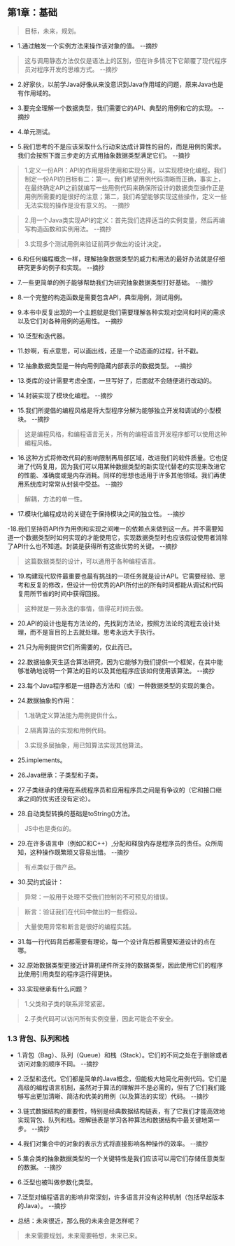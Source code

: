 ## 第1章：基础

>目标，未来，规划。

- 1.通过触发一个实例方法来操作该对象的值。 --摘抄

>这与调用静态方法仅仅是语法上的区别，但在许多情况下它颠覆了现代程序员对程序开发的思维方式。 --摘抄

- 2.好家伙，以前学Java好像从来没意识到Java作用域的问题，原来Java也是有作用域的。

- 3.要完全理解一个数据类型，我们需要它的API、典型的用例和它的实现。 --摘抄

- 4.单元测试。

- 5.我们思考的不是应该采取什么行动来达成计算性的目的，而是用例的需求。我们会按照下面三步走的方式用抽象数据类型满足它们。 --摘抄

>1.定义一份API：API的作用是将使用和实现分离，以实现模块化编程。我们制定一份API的目标有二：第一。我们希望用例代码清晰而正确，事实上，在最终确定API之前就编写一些用例代码来确保所设计的数据类型操作正是用例所需要的是很好的注意；第二，我们希望能够实现这些操作，定义一些无法实现的操作是没有意义的。 --摘抄

>2.用一个Java类实现API的定义：首先我们选择适当的实例变量，然后再编写构造函数和实例用法。 --摘抄

>3.实现多个测试用例来验证前两步做出的设计决定。

- 6.和任何编程概念一样，理解抽象数据类型的威力和用法的最好办法就是仔细研究更多的例子和实现。 --摘抄

- 7.一些更简单的例子能够帮助我们为研究抽象数据类型打好基础。 --摘抄

- 8.一个完整的构造函数是需要包含API，典型用例，测试用例。

- 9.本书中反复出现的一个主题就是我们需要理解各种实现对空间和时间的需求以及它们对各种用例的适用性。 --摘抄

- 10.泛型和迭代器。

- 11.妙啊，有点意思，可以画出线，还是一个动态画的过程，针不戳。

- 12.抽象数据类型是一种向用例隐藏内部表示的数据类型。 --摘抄

- 13.类库的设计需要考虑全面，一旦写好了，后面就不会随便进行改动的。

- 14.封装实现了模块化编程。 --摘抄

- 15.我们所提倡的编程风格是将大型程序分解为能够独立开发和调试的小型模块。 --摘抄

>这是编程风格，和编程语言无关，所有的编程语言开发程序都可以使用这种编程风格。

- 16.这种方式将修改代码的影响限制再局部区域，改进我们的软件质量。它也促进了代码复用，因为我们可以用某种数据类型的新实现代替老的实现来改进它的性能、准确度或是内存消耗。同样的思想也适用于许多其他领域。我们再使用系统库时常常从封装中受益。 --摘抄

>解耦，方法的单一性。

- 17.模块化编程成功的关键在于保持模块之间的独立性。 --摘抄

-18.我们坚持将API作为用例和实现之间唯一的依赖点来做到这一点。并不需要知道一个数据类型时如何实现的才能使用它，实现数据类型时也应该假设使用者消除了API什么也不知道。封装是获得所有这些优势的关键。 --摘抄

>这篇数据类型的设计，可以通用于各种编程语言。

- 19.构建现代软件最重要也最有挑战的一项任务就是设计API。它需要经验、思考和反复的修改，但设计一份优秀的API所付出的所有时间都能从调试和代码复用所节省的时间中获得回报。

>这种就是一劳永逸的事情，值得花时间去做。

- 20.API的设计也是有方法论的，先找到方法论，按照方法论的流程去设计处理，而不是盲目的上去就处理。思考永远大于执行。

- 21.只为用例提供它们所需要的，仅此而已。

- 22.数据抽象天生适合算法研究，因为它能够为我们提供一个框架，在其中能够准确地说明一个算法的目的以及其他程序应该如何使用该算法。 --摘抄

- 23.每个Java程序都是一组静态方法和（或）一种数据类型的实现的集合。

- 24.数据抽象的作用：

>1.准确定义算法能为用例提供什么。

>2.隔离算法的实现和用例代码。

>3.实现多层抽象，用已知算法实现其他算法。

- 25.implements。

- 26.Java继承：子类型和子类。

- 27.子类继承的使用在系统程序员和应用程序员之间是有争议的（它和接口继承之间的优劣还没有定论）。

- 28.自动类型转换的基础是toString()方法。

>JS中也是类似的。

- 29.在许多语言中（例如C和C++）,分配和释放内存是程序员的责任。众所周知，这种操作既繁琐又容易出错。 --摘抄

>有点类似于做产品。

- 30.契约式设计：

>异常：一般用于处理不受我们控制的不可预见的错误。

>断言：验证我们在代码中做出的一些假设。

>大量使用异常和断言是很好的编程实践。

- 31.每一行代码背后都需要有理论，每一个设计背后都需要知道设计的点在哪。

- 32.原始数据类型更接近计算机硬件所支持的数据类型，因此使用它们的程序比使用引用类型的程序运行得更快。

- 33.实现继承有什么问题？

>1.父类和子类的联系非常紧密。

>2.子类代码可以访问所有实例变量，因此可能会不安全。

### 1.3 背包、队列和栈

- 1.背包（Bag）、队列（Queue）和栈（Stack）。它们的不同之处在于删除或者访问对象的顺序不同。 --摘抄

- 2.泛型和迭代。它们都是简单的Java概念，但能极大地简化用例代码。它们是高级的编程语言机制，虽然对于算法的理解并不是必需的，但有了它们我们能够写出更加清晰、简洁和优美的用例（以及算法的实现）代码。 --摘抄

- 3.链式数据结构的重要性，特别是经典数据结构链表，有了它我们才能高效地实现背包、队列和栈。理解链表是学习各种算法和数据结构中最关键地第一步。 --摘抄

- 4.我们对集合中的对象的表示方式将直接影响各种操作的效率。 --摘抄

- 5.集合类的抽象数据类型的一个关键特性是我们应该可以用它们存储任意类型的数据。 --摘抄

- 6.泛型也被叫做参数化类型。

- 7.泛型对编程语言的影响非常深刻，许多语言并没有这种机制（包括早起版本的Java）。 --摘抄

- 总结：未来很近，那么我的未来会是怎样呢？

>未来需要规划，未来需要畅想，未来已来。